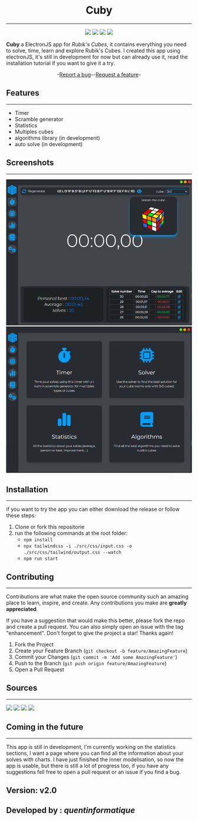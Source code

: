 <div align="center">

# Cuby

---


<img src="https://img.shields.io/github/stars/quentinformatique/Cuby.svg">
<img src="https://img.shields.io/github/forks/quentinformatique/Cuby.svg">
<img src="https://img.shields.io/github/issues/quentinformatique/Cuby.svg">
<img src="https://img.shields.io/github/last-commit/quentinformatique/Cuby.svg">

</div>

**Cuby** a ElectronJS app for *Rubik's Cubes*, it contains everything you need to solve, time, learn and explore Rubik's Cubes.  I created this app using electronJS, it's still in development for now but can already use it, read the installation tutorial if you want to give it a try.

<div align="center">
-<a href="https://github.com/quentinformatique/Cuby/issues/new/choose">Report a bug</a>--<a href="https://github.com/quentinformatique/Cuby/issues/new/choose">Request a feature</a>-
</div>

## Features

---
- Timer
- Scramble generator
- Statistics
- Multiples cubes
- algorithms library (in development)
- auto solve (in development)
## Screenshots

---
![alt text](src/img/img_1.png)
![alt text](src/img/img.png)
## Installation

---
if you want to try the app you can either download the release or follow these steps:
1. Clone or fork this repositorie
2. run the following commands at the root folder:
    - ```npm install```
    - ```npx tailwindcss -i ./src/css/input.css -o ./src/css/tailwind/output.css --watch```
    - ```npm run start```

## Contributing

---
Contributions are what make the open source community such an amazing place to learn, inspire, and create. Any contributions you make are **greatly appreciated**.

If you have a suggestion that would make this better, please fork the repo and create a pull request. You can also simply open an issue with the tag "enhancement".
Don't forget to give the project a star! Thanks again!

1. Fork the Project
2. Create your Feature Branch (`git checkout -b feature/AmazingFeature`)
3. Commit your Changes (`git commit -m 'Add some AmazingFeature'`)
4. Push to the Branch (`git push origin feature/AmazingFeature`)
5. Open a Pull Request

## Sources

---
<img src="https://img.shields.io/badge/Electron-191970?style=for-the-badge&logo=Electron&logoColor=white">
<img src="https://img.shields.io/badge/Node.js-43853D?style=for-the-badge&logo=node.js&logoColor=white">
<img src="https://img.shields.io/badge/Tailwind_CSS-38B2AC?style=for-the-badge&logo=tailwind-css&logoColor=white">
<img src="https://img.shields.io/badge/WebStorm-000000?style=for-the-badge&logo=WebStorm&logoColor=white">

## Coming in the future

---
This app is still in development, I'm currently working on the statistics sections, I want a page where you can find all the information about your solves with charts. I have just finished the inner modelisation, so now the app is usable, but there is still a lot of progress too, if you have any suggestions fell free to open a pull request or an issue if you find a bug.

## Version: v2.0
## Developed by : *quentinformatique*

